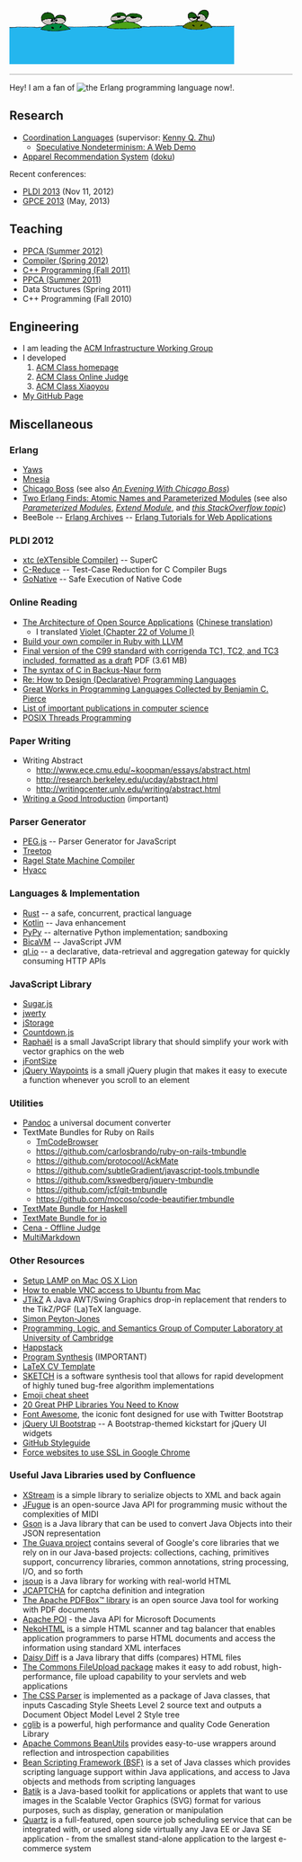 ![图片：做人要低调](/images/didiao.gif "做人要低调")

<p style="background: white; border: 1px solid #ccc;">

Hey! I am a fan of ![the Erlang programming language](http://www.erlang.org/images/logo_small.png "the Erlang programming language") now!.

</p>

## Research
* [Coordination Languages](http://www.cs.sjtu.edu.cn/~kzhu/wiki/index.php5/Coordination_Languages) (supervisor: [Kenny Q. Zhu](http://www.cs.sjtu.edu.cn/~kzhu/))
  * [Speculative Nondeterminism: A Web Demo](http://adapt.seiee.sjtu.edu.cn/speculate/)
* [Apparel Recommendation System](http://acm.sjtu.edu.cn/~xjia/recsys) ([doku](http://recsys.acm-project.org/wiki/))

Recent conferences:

* [PLDI 2013](http://pldi2013.ucombinator.org/) (Nov 11, 2012)
* [GPCE 2013](http://program-transformation.org/Gpce) (May, 2013)

## Teaching
* [PPCA (Summer 2012)](http://acm.sjtu.edu.cn/ppca/)
* [Compiler (Spring 2012)](http://acm.sjtu.edu.cn/compiler/)
* [C++ Programming (Fall 2011)](http://acm.sjtu.edu.cn/courses/cs110/fa11)
* [PPCA (Summer 2011)](http://202.120.61.3:8103/wiki/PPCA_2011)
* Data Structures (Spring 2011)
* C++ Programming (Fall 2010)

## Engineering
* I am leading the [ACM Infrastructure Working Group](http://acm.sjtu.edu.cn/iwg)
* I developed
  1. [ACM Class homepage](http://acm.sjtu.edu.cn/)
  2. [ACM Class Online Judge](http://acm.sjtu.edu.cn/OnlineJudge/)
  3. [ACM Class Xiaoyou](http://acm.sjtu.edu.cn/xiaoyou/)
* [My GitHub Page](https://github.com/stfairy)

## Miscellaneous

### Erlang
* [Yaws](http://yaws.hyber.org/)
* [Mnesia](http://www.erlang.org/doc/apps/mnesia/index.html)
* [Chicago Boss](http://www.chicagoboss.org/) (see also [_An Evening With Chicago Boss_](http://www.evanmiller.org/chicago-boss-guide.html))
* [Two Erlang Finds: Atomic Names and Parameterized Modules](http://userprimary.net/posts/2009/03/04/two-erlang-finds-atomic-names-and-parameterized-modules/) (see also [_Parameterized Modules_](http://www.trapexit.org/Parameterized_Modules), [_Extend Module_](http://www.trapexit.org/Extend_Module), and [_this StackOverflow topic_](http://stackoverflow.com/questions/2291155/what-alternatives-are-there-to-parameterised-modules-in-erlang))
* BeeBole -- [Erlang Archives](http://beebole.com/blog/erlang/) -- [Erlang Tutorials for Web Applications](http://beebole.com/erlang/)

### PLDI 2012
* [xtc (eXTensible Compiler)](http://cs.nyu.edu/xtc/) -- SuperC
* [C-Reduce](http://embed.cs.utah.edu/creduce/) -- Test-Case Reduction for C Compiler Bugs
* [GoNative](http://sos.cse.lehigh.edu/gonative/) -- Safe Execution of Native Code

### Online Reading
* [The Architecture of Open Source Applications](http://www.aosabook.org/en/index.html) ([Chinese translation](http://www.ituring.com.cn/minibook/19))
  * I translated [Violet (Chapter 22 of Volume I)](http://blog.xiao-jia.com/posts/2012/08/violet.html)
* [Build your own compiler in Ruby with LLVM](http://macournoyer.com/blog/2008/12/09/orange/)
* [Final version of the C99 standard with corrigenda TC1, TC2, and TC3 included, formatted as a draft](http://www.open-std.org/jtc1/sc22/WG14/www/docs/n1256.pdf) PDF (3.61&nbsp;MB)
* [The syntax of C in Backus-Naur form](http://www.cs.manchester.ac.uk/~pjj/bnf/c_syntax.bnf)
* [Re: How to Design (Declarative) Programming Languages](http://people.csail.mit.edu/gregs/ll1-discuss-archive-html/msg04323.html)
* [Great Works in Programming Languages Collected by Benjamin C. Pierce](http://www.cis.upenn.edu/~bcpierce/courses/670Fall04/GreatWorksInPL.shtml)
* [List of important publications in computer science](http://en.wikipedia.org/wiki/List_of_important_publications_in_computer_science)
* [POSIX Threads Programming](http://computing.llnl.gov/tutorials/pthreads/)

### Paper Writing
* Writing Abstract
  * <http://www.ece.cmu.edu/~koopman/essays/abstract.html>
  * <http://research.berkeley.edu/ucday/abstract.html>
  * <http://writingcenter.unlv.edu/writing/abstract.html>
* [Writing a Good Introduction](http://www.cs.columbia.edu/~hgs/etc/intro-style.html) (important)

### Parser Generator
* [PEG.js](http://pegjs.majda.cz/) -- Parser Generator for JavaScript
* [Treetop](http://treetop.rubyforge.org/)
* [Ragel State Machine Compiler](http://www.complang.org/ragel/)
* [Hyacc](http://hyacc.sourceforge.net/)

### Languages & Implementation
* [Rust](http://www.rust-lang.org/) -- a safe, concurrent, practical language
* [Kotlin](http://confluence.jetbrains.net/display/Kotlin/Welcome) -- Java enhancement
* [PyPy](http://pypy.org/) -- alternative Python implementation; sandboxing
* [BicaVM](http://github.com/nurv/BicaVM) -- JavaScript JVM
* [ql.io](http://ql.io/) -- a declarative, data-retrieval and aggregation gateway for quickly consuming HTTP APIs

### JavaScript Library
* [Sugar.js](http://sugarjs.com/)
* [jwerty](http://keithamus.github.com/jwerty/)
* [jStorage](http://www.jstorage.info/)
* [Countdown.js](http://countdownjs.org/)
* [Raphaël](http://raphaeljs.com/) is a small JavaScript library that should simplify your work with vector graphics on the web
* [jFontSize](http://www.jfontsize.com/)
* [jQuery Waypoints](http://imakewebthings.com/jquery-waypoints/) is a small jQuery plugin that makes it easy to execute a function whenever you scroll to an element

### Utilities
* [Pandoc](http://johnmacfarlane.net/pandoc/) a universal document converter
* TextMate Bundles for Ruby on Rails
  * [TmCodeBrowser](http://www.cocoabits.com/TmCodeBrowser/)
  * <https://github.com/carlosbrando/ruby-on-rails-tmbundle>
  * <https://github.com/protocool/AckMate>
  * <https://github.com/subtleGradient/javascript-tools.tmbundle>
  * <https://github.com/kswedberg/jquery-tmbundle>
  * <https://github.com/jcf/git-tmbundle>
  * <https://github.com/mocoso/code-beautifier.tmbundle>
* [TextMate Bundle for Haskell](https://github.com/textmate/haskell.tmbundle)
* [TextMate Bundle for io](https://github.com/textmate/io.tmbundle)
* [Cena - Offline Judge](http://code.google.com/p/cena/)
* [MultiMarkdown](http://fletcherpenney.net/multimarkdown/)

### Other Resources
* [Setup LAMP on Mac OS X Lion](http://todsul.com/lamp-mac-os-x-lion)
* [How to enable VNC access to Ubuntu from Mac](http://are4.us/raysblog/?p=983)
* [JTikZ](http://jtikz.sourceforge.net/) A Java AWT/Swing Graphics drop-in replacement that renders to the TikZ/PGF (La)TeX language.
* [Simon Peyton-Jones](http://research.microsoft.com/en-us/people/simonpj/)
* [Programming, Logic, and Semantics Group of Computer Laboratory at University of Cambridge](http://www.cl.cam.ac.uk/research/pls/)
* [Happstack](http://www.happstack.com/)
* [Program Synthesis](http://research.microsoft.com/en-us/um/people/sumitg/pubs/synthesis.html) (IMPORTANT)
* [LaTeX CV Template](http://jblevins.org/projects/cv-template/)
* [SKETCH](http://bitbucket.org/gatoatigrado/sketch-frontend/wiki/Home) is a software synthesis tool that allows for rapid development of highly tuned bug-free algorithm implementations
* [Emoji cheat sheet](http://www.emoji-cheat-sheet.com)
* [20 Great PHP Libraries You Need to Know](http://komunitasweb.com/2009/03/20-great-php-library-you-need-to-know/)
* [Font Awesome](http://fortawesome.github.com/Font-Awesome/), the iconic font designed for use with Twitter Bootstrap
* [jQuery UI Bootstrap](http://addyosmani.github.com/jquery-ui-bootstrap/) -- A Bootstrap-themed kickstart for jQuery UI widgets
* [GitHub Styleguide](https://github.com/styleguide)
* [Force websites to use SSL in Google Chrome](http://mikegrouchy.com/blog/2012/07/force-sites-to-use-ssl-in-chrome.html)

### Useful Java Libraries used by Confluence
* [XStream](http://xstream.codehaus.org/) is a simple library to serialize objects to XML and back again
* [JFugue](http://www.jfugue.org/) is an open-source Java API for programming music without the complexities of MIDI
* [Gson](http://code.google.com/p/google-gson/) is a Java library that can be used to convert Java Objects into their JSON representation
* [The Guava project](http://code.google.com/p/guava-libraries/) contains several of Google's core libraries that we rely on in our Java-based projects: collections, caching, primitives support, concurrency libraries, common annotations, string processing, I/O, and so forth
* [jsoup](http://jsoup.org/) is a Java library for working with real-world HTML
* [JCAPTCHA](http://jcaptcha.sourceforge.net/) for captcha definition and integration
* [The Apache PDFBox™ library](http://pdfbox.apache.org/) is an open source Java tool for working with PDF documents
* [Apache POI](http://poi.apache.org/) - the Java API for Microsoft Documents
* [NekoHTML](http://nekohtml.sourceforge.net/) is a simple HTML scanner and tag balancer that enables application programmers to parse HTML documents and access the information using standard XML interfaces
* [Daisy Diff](http://code.google.com/p/daisydiff/) is a Java library that diffs (compares) HTML files
* [The Commons FileUpload package](http://commons.apache.org/fileupload/) makes it easy to add robust, high-performance, file upload capability to your servlets and web applications
* [The CSS Parser](http://cssparser.sourceforge.net/) is implemented as a package of Java classes, that inputs Cascading Style Sheets Level 2 source text and outputs a Document Object Model Level 2 Style tree
* [cglib](http://cglib.sourceforge.net/) is a powerful, high performance and quality Code Generation Library
* [Apache Commons BeanUtils](http://commons.apache.org/beanutils/) provides easy-to-use wrappers around reflection and introspection capabilities
* [Bean Scripting Framework (BSF)](http://commons.apache.org/bsf/) is a set of Java classes which provides scripting language support within Java applications, and access to Java objects and methods from scripting languages
* [Batik](http://xmlgraphics.apache.org/batik/) is a Java-based toolkit for applications or applets that want to use images in the Scalable Vector Graphics (SVG) format for various purposes, such as display, generation or manipulation
* [Quartz](http://quartz-scheduler.org/) is a full-featured, open source job scheduling service that can be integrated with, or used along side virtually any Java EE or Java SE application - from the smallest stand-alone application to the largest e-commerce system

